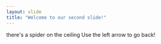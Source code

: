 ```yaml
---
layout: slide
title: "Welcome to our second slide!"
---
```

there's a spider on the ceiling
Use the left arrow to go back!
